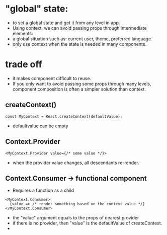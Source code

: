 # "global" state:
- to set a global state and get it from any level in app.
- Using context, we can avoid passing props through intermediate elements:
- a global situation such as: current user, theme, preferred language.
- only use context when the state is needed in many components.

# trade off
- it makes component difficult to reuse.
- If you only want to avoid passing some props through many levels, component composition is often a simpler solution than context.

## createContext()

```
const MyContext = React.createContext(defaultValue);
```
- defaultvalue can be empty


## Context.Provider
```
<MyContext.Provider value={/* some value */}>
```
- when the provider value changes, all descendants re-render.

## Context.Consumer -> functional component
- Requires a function as a child
```
<MyContext.Consumer>
  {value => /* render something based on the context value */}
</MyContext.Consumer>
```
- the "value" argument equals to the props of nearest provider
- if there is no provider, then "value" is the defaultValue of createContext.
- 

